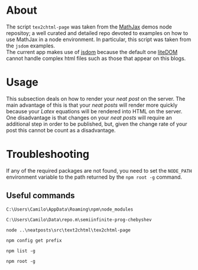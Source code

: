 # About
The script `tex2chtml-page` was taken from the [MathJax](https://github.com/mathjax/MathJax-demos-node) demos node repositoy; a well curated and detailed repo devoted to examples on how to use MathJax in a node environment. In particular, this script was taken from the `jsdom` examples.   
The current app makes use of [jsdom](https://github.com/jsdom/jsdom) because the default one [liteDOM](https://github.com/litejs/dom) cannot handle complex html files such as those that appear on this blogs.

# Usage
This subsection deals on how to render your _neat post_ on the server. The main advantage of this is that your _neat posts_ will render more quickly because your _Latex_ equations will be rendered into HTML on the server. One disadvantage is that changes on your _neat posts_ will require an additional step in order to be published, but, given the change rate of your post this cannot be count as a disadvantage.

  

# Troubleshooting
If any of the required packages are not found, you need to set the `NODE_PATH` environment variable to the path returned by the `npm root -g` command.

## Useful commands

    C:\Users\Camilo\AppData\Roaming\npm\node_modules

    C:\Users\Camilo\Data\repo.m\semiinfinite-prog-chebyshev

    node ..\neatposts\src\text2chtml\tex2chtml-page 

    npm config get prefix

    npm list -g

    npm root -g
